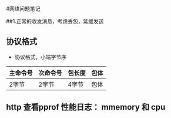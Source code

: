 #网络问题笔记

##1.正常的收发消息，考虑丢包，延缓发送

## 协议格式

- 协议格式，小端字节序

主命令号 | 次命令号 | 包长度 | 包体
--------| --------| -------- | ----
2字节   |  2字节  | 4字节  | 包体


## http 查看pprof 性能日志： mmemory 和 cpu 